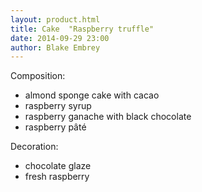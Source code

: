 ```yaml
---
layout: product.html
title: Cake  "Raspberry truffle"
date: 2014-09-29 23:00
author: Blake Embrey
---
```


Сomposition:
 - almond sponge cake with cacao
 - raspberry syrup
 - raspberry ganache with black chocolate
 - raspberry pâté 

Decoration:
 - chocolate glaze
 - fresh raspberry